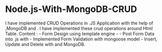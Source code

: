 # Node.js-With-MongoDB-CRUD
 I have implemented CRUD Operations in .JS Application with the help of ,MongoDB and . I have implemented these crud operations around Html Table.  Content  :  - Form Design using template engine -    - Post Form Data into .js with   - Implemented Form Validation with mongoose model  - Insert, Update and Delete with  and MongoDB.
